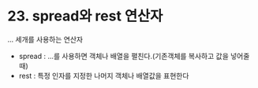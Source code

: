 # 23. spread와 rest 연산자

... 세개를 사용하는 연산자
- spread : ...를 사용하면 객체나 배열을 펼친다.(기존객체를 복사하고 값을 넣어줄때)
- rest : 특정 인자를 지정한 나머지 객체나 배열값을 표현한다
```js

```